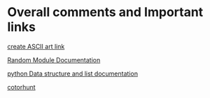 # Overall comments and Important links

[create ASCII art link](http://patorjk.com/software/taag/#p=display&f=Graffiti&t=Type%20Something%20)


[Random Module Documentation](https://www.askpython.com/python-modules/python-random-module-generate-random-numbers-sequences)

 
 [python Data structure and list documentation](https://docs.python.org/3/tutorial/datastructures.html)


[cotorhunt](https://colorhunt.co/)